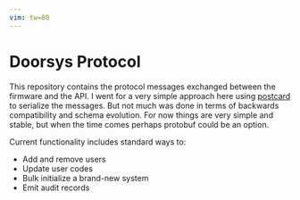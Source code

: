 ```yaml
---
vim: tw=80
---
```


# Doorsys Protocol

This repository contains the protocol messages exchanged between the firmware
and the API. I went for a very simple approach here using
[postcard](https://github.com/jamesmunns/postcard) to serialize the messages.
But not much was done in terms of backwards compatibility and schema evolution.
For now things are very simple and stable, but when the time comes perhaps
protobuf could be an option.

Current functionality includes standard ways to:

- Add and remove users
- Update user codes
- Bulk initialize a brand-new system
- Emit audit records
